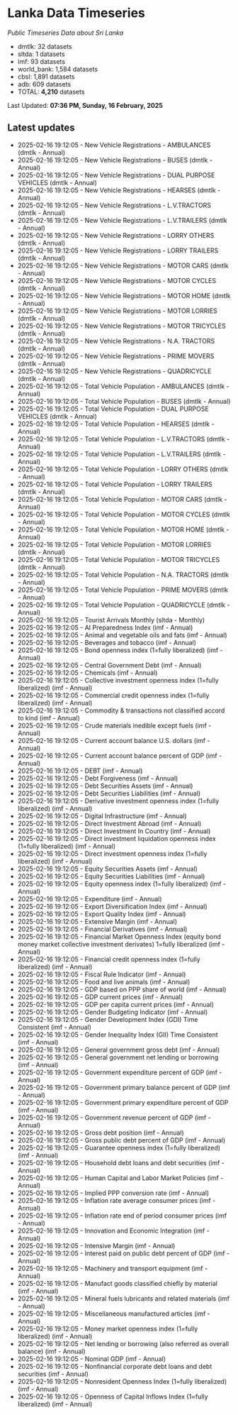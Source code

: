 # Lanka Data Timeseries
*Public Timeseries Data about Sri Lanka*

* dmtlk: 32 datasets
* sltda: 1 datasets
* imf: 93 datasets
* world_bank: 1,584 datasets
* cbsl: 1,891 datasets
* adb: 609 datasets
* TOTAL: **4,210** datasets

Last Updated: **07:36 PM, Sunday, 16 February, 2025**

## Latest updates

* 2025-02-16 19:12:05 - New Vehicle Registrations - AMBULANCES (dmtlk - Annual)
* 2025-02-16 19:12:05 - New Vehicle Registrations - BUSES (dmtlk - Annual)
* 2025-02-16 19:12:05 - New Vehicle Registrations - DUAL PURPOSE VEHICLES (dmtlk - Annual)
* 2025-02-16 19:12:05 - New Vehicle Registrations - HEARSES (dmtlk - Annual)
* 2025-02-16 19:12:05 - New Vehicle Registrations - L.V.TRACTORS (dmtlk - Annual)
* 2025-02-16 19:12:05 - New Vehicle Registrations - L.V.TRAILERS (dmtlk - Annual)
* 2025-02-16 19:12:05 - New Vehicle Registrations - LORRY OTHERS (dmtlk - Annual)
* 2025-02-16 19:12:05 - New Vehicle Registrations - LORRY TRAILERS (dmtlk - Annual)
* 2025-02-16 19:12:05 - New Vehicle Registrations - MOTOR CARS (dmtlk - Annual)
* 2025-02-16 19:12:05 - New Vehicle Registrations - MOTOR CYCLES (dmtlk - Annual)
* 2025-02-16 19:12:05 - New Vehicle Registrations - MOTOR HOME (dmtlk - Annual)
* 2025-02-16 19:12:05 - New Vehicle Registrations - MOTOR LORRIES (dmtlk - Annual)
* 2025-02-16 19:12:05 - New Vehicle Registrations - MOTOR TRICYCLES (dmtlk - Annual)
* 2025-02-16 19:12:05 - New Vehicle Registrations - N.A. TRACTORS (dmtlk - Annual)
* 2025-02-16 19:12:05 - New Vehicle Registrations - PRIME MOVERS (dmtlk - Annual)
* 2025-02-16 19:12:05 - New Vehicle Registrations - QUADRICYCLE (dmtlk - Annual)
* 2025-02-16 19:12:05 - Total Vehicle Population - AMBULANCES (dmtlk - Annual)
* 2025-02-16 19:12:05 - Total Vehicle Population - BUSES (dmtlk - Annual)
* 2025-02-16 19:12:05 - Total Vehicle Population - DUAL PURPOSE VEHICLES (dmtlk - Annual)
* 2025-02-16 19:12:05 - Total Vehicle Population - HEARSES (dmtlk - Annual)
* 2025-02-16 19:12:05 - Total Vehicle Population - L.V.TRACTORS (dmtlk - Annual)
* 2025-02-16 19:12:05 - Total Vehicle Population - L.V.TRAILERS (dmtlk - Annual)
* 2025-02-16 19:12:05 - Total Vehicle Population - LORRY OTHERS (dmtlk - Annual)
* 2025-02-16 19:12:05 - Total Vehicle Population - LORRY TRAILERS (dmtlk - Annual)
* 2025-02-16 19:12:05 - Total Vehicle Population - MOTOR CARS (dmtlk - Annual)
* 2025-02-16 19:12:05 - Total Vehicle Population - MOTOR CYCLES (dmtlk - Annual)
* 2025-02-16 19:12:05 - Total Vehicle Population - MOTOR HOME (dmtlk - Annual)
* 2025-02-16 19:12:05 - Total Vehicle Population - MOTOR LORRIES (dmtlk - Annual)
* 2025-02-16 19:12:05 - Total Vehicle Population - MOTOR TRICYCLES (dmtlk - Annual)
* 2025-02-16 19:12:05 - Total Vehicle Population - N.A. TRACTORS (dmtlk - Annual)
* 2025-02-16 19:12:05 - Total Vehicle Population - PRIME MOVERS (dmtlk - Annual)
* 2025-02-16 19:12:05 - Total Vehicle Population - QUADRICYCLE (dmtlk - Annual)
* 2025-02-16 19:12:05 - Tourist Arrivals Monthly (sltda - Monthly)
* 2025-02-16 19:12:05 - AI Preparedness Index (imf - Annual)
* 2025-02-16 19:12:05 - Animal and vegetable oils and fats (imf - Annual)
* 2025-02-16 19:12:05 - Beverages and tobacco (imf - Annual)
* 2025-02-16 19:12:05 - Bond openness index (1=fully liberalized) (imf - Annual)
* 2025-02-16 19:12:05 - Central Government Debt (imf - Annual)
* 2025-02-16 19:12:05 - Chemicals (imf - Annual)
* 2025-02-16 19:12:05 - Collective investment openness index (1=fully liberalized) (imf - Annual)
* 2025-02-16 19:12:05 - Commercial credit openness index (1=fully liberalized) (imf - Annual)
* 2025-02-16 19:12:05 - Commodity & transactions not classified accord to kind (imf - Annual)
* 2025-02-16 19:12:05 - Crude materials inedible except fuels (imf - Annual)
* 2025-02-16 19:12:05 - Current account balance U.S. dollars (imf - Annual)
* 2025-02-16 19:12:05 - Current account balance percent of GDP (imf - Annual)
* 2025-02-16 19:12:05 - DEBT (imf - Annual)
* 2025-02-16 19:12:05 - Debt Forgiveness (imf - Annual)
* 2025-02-16 19:12:05 - Debt Securities Assets (imf - Annual)
* 2025-02-16 19:12:05 - Debt Securities Liabilities (imf - Annual)
* 2025-02-16 19:12:05 - Derivative investment openness index (1=fully liberalized) (imf - Annual)
* 2025-02-16 19:12:05 - Digital Infrastructure (imf - Annual)
* 2025-02-16 19:12:05 - Direct Investment Abroad (imf - Annual)
* 2025-02-16 19:12:05 - Direct Investment In Country (imf - Annual)
* 2025-02-16 19:12:05 - Direct investment liquidation openness index (1=fully liberalized) (imf - Annual)
* 2025-02-16 19:12:05 - Direct investment openness index (1=fully liberalized) (imf - Annual)
* 2025-02-16 19:12:05 - Equity Securities Assets (imf - Annual)
* 2025-02-16 19:12:05 - Equity Securities Liabilities (imf - Annual)
* 2025-02-16 19:12:05 - Equity openness index (1=fully liberalized) (imf - Annual)
* 2025-02-16 19:12:05 - Expenditure (imf - Annual)
* 2025-02-16 19:12:05 - Export Diversification Index (imf - Annual)
* 2025-02-16 19:12:05 - Export Quality Index (imf - Annual)
* 2025-02-16 19:12:05 - Extensive Margin (imf - Annual)
* 2025-02-16 19:12:05 - Financial Derivatives (imf - Annual)
* 2025-02-16 19:12:05 - Financial Market Openness Index (equity bond money market collective investment derivates) 1=fully liberalized (imf - Annual)
* 2025-02-16 19:12:05 - Financial credit openness index (1=fully liberalized) (imf - Annual)
* 2025-02-16 19:12:05 - Fiscal Rule Indicator (imf - Annual)
* 2025-02-16 19:12:05 - Food and live animals (imf - Annual)
* 2025-02-16 19:12:05 - GDP based on PPP share of world (imf - Annual)
* 2025-02-16 19:12:05 - GDP current prices (imf - Annual)
* 2025-02-16 19:12:05 - GDP per capita current prices (imf - Annual)
* 2025-02-16 19:12:05 - Gender Budgeting Indicator (imf - Annual)
* 2025-02-16 19:12:05 - Gender Development Index (GDI) Time Consistent (imf - Annual)
* 2025-02-16 19:12:05 - Gender Inequality Index (GII) Time Consistent (imf - Annual)
* 2025-02-16 19:12:05 - General government gross debt (imf - Annual)
* 2025-02-16 19:12:05 - General government net lending or borrowing (imf - Annual)
* 2025-02-16 19:12:05 - Government expenditure percent of GDP (imf - Annual)
* 2025-02-16 19:12:05 - Government primary balance percent of GDP (imf - Annual)
* 2025-02-16 19:12:05 - Government primary expenditure percent of GDP (imf - Annual)
* 2025-02-16 19:12:05 - Government revenue percent of GDP (imf - Annual)
* 2025-02-16 19:12:05 - Gross debt position (imf - Annual)
* 2025-02-16 19:12:05 - Gross public debt percent of GDP (imf - Annual)
* 2025-02-16 19:12:05 - Guarantee openness index (1=fully liberalized) (imf - Annual)
* 2025-02-16 19:12:05 - Household debt loans and debt securities (imf - Annual)
* 2025-02-16 19:12:05 - Human Capital and Labor Market Policies (imf - Annual)
* 2025-02-16 19:12:05 - Implied PPP conversion rate (imf - Annual)
* 2025-02-16 19:12:05 - Inflation rate average consumer prices (imf - Annual)
* 2025-02-16 19:12:05 - Inflation rate end of period consumer prices (imf - Annual)
* 2025-02-16 19:12:05 - Innovation and Economic Integration (imf - Annual)
* 2025-02-16 19:12:05 - Intensive Margin (imf - Annual)
* 2025-02-16 19:12:05 - Interest paid on public debt percent of GDP (imf - Annual)
* 2025-02-16 19:12:05 - Machinery and transport equipment (imf - Annual)
* 2025-02-16 19:12:05 - Manufact goods classified chiefly by material (imf - Annual)
* 2025-02-16 19:12:05 - Mineral fuels lubricants and related materials (imf - Annual)
* 2025-02-16 19:12:05 - Miscellaneous manufactured articles (imf - Annual)
* 2025-02-16 19:12:05 - Money market openness index (1=fully liberalized) (imf - Annual)
* 2025-02-16 19:12:05 - Net lending or borrowing (also referred as overall balance) (imf - Annual)
* 2025-02-16 19:12:05 - Nominal GDP (imf - Annual)
* 2025-02-16 19:12:05 - Nonfinancial corporate debt loans and debt securities (imf - Annual)
* 2025-02-16 19:12:05 - Nonresident Openness Index (1=fully liberalized) (imf - Annual)
* 2025-02-16 19:12:05 - Openness of Capital Inflows Index (1=fully liberalized) (imf - Annual)